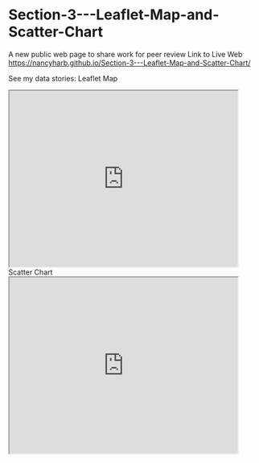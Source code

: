 # Section-3---Leaflet-Map-and-Scatter-Chart
A new public web page to share work for peer review
Link to Live Web 
https://nancyharb.github.io/Section-3---Leaflet-Map-and-Scatter-Chart/

See my data stories:
Leaflet Map
<iframe src="https://nancyharb.github.io/leaflet-map-simple/" width="90%" height="350"></iframe>
Scatter Chart
<iframe src="https://https://nancyharb.github.io/Maps-Scatter-Charts-3d/" width="90%" height="350"></iframe>
